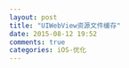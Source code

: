 ```yaml
---
layout: post
title: "UIWebView资源文件缓存"
date: 2015-08-12 19:52
comments: true
categories: iOS-优化
---
```

